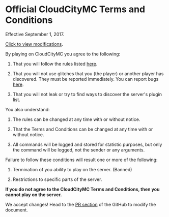 # Official CloudCityMC Terms and Conditions

Effective September 1, 2017.

[Click to view modifications](https://github.com/CloudCityMC/cloudcitymc.github.io/commits/master/terms.md).

By playing on CloudCityMC you agree to the following:

1) That you will follow the rules listed [here](/rules).

2) That you will not use glitches that you (the player) or another player has discovered. They must be reported immediately.  You can report bugs [here](https://github.com/CloudCityMC/Global/issues/new).

3) That you will not leak or try to find ways to discover the server's plugin list.

You also understand:

1) The rules can be changed at any time with or without notice.

2) That the Terms and Conditions can be changed at any time with or without notice.

3) All commands will be logged and stored for statistic purposes, but only the command will be logged, not the sender or any arguments.

Failure to follow these conditions will result one or more of the following:

1) Termination of you ability to play on the server. (Banned)

2) Restrictions to specific parts of the server.

**If you do not agree to the CloudCityMC Terms and Conditions, then you cannot play on the server.**

We accept changes! Head to the [PR section](https://github.com/CloudCityMC/Global/pulls) of the GitHub to modify the document.
